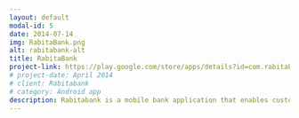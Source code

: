 ```yaml
---
layout: default
modal-id: 5
date: 2014-07-14
img: RabitaBank.png
alt: rabitabank-alt
title: RabitaBank
project-link: https://play.google.com/store/apps/details?id=com.rabitabank&hl=en&gl=US
# project-date: April 2014
# client: Rabitabank
# category: Android app
description: Rabitabank is a mobile bank application that enables customers to perform different banking operations, such as, card-to-card transactions, checking balances, viewing statements, managing loans, mortgages, and other financial activities.
---
```

